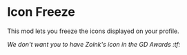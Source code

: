 # Icon Freeze

This mod lets you <cy>freeze</c> the icons displayed on <cr>your profile</c>.


*We don't want you to have Zoink's icon in the GD Awards :tf:*